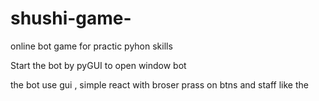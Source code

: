 # shushi-game-
online bot game for practic pyhon skills 


Start the bot by pyGUI to open window bot 

the bot use gui , simple react with broser prass on btns and staff like the 
